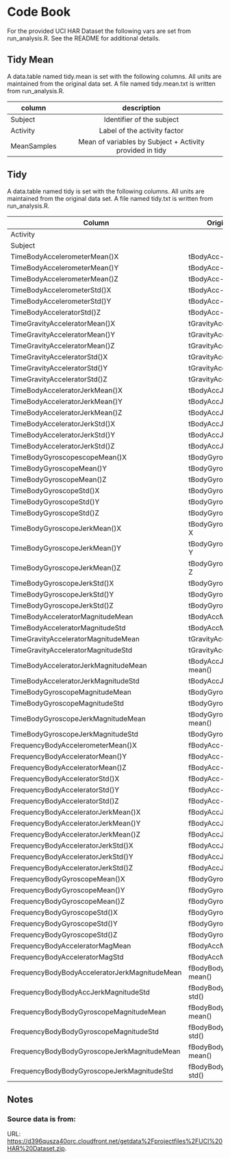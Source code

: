 # Code Book
For the provided UCI HAR Dataset the following vars are set from run_analysis.R. See the README for additional details.

## Tidy Mean

A data.table named tidy.mean is set with the following columns. All units are maintained from the original data set. A file named tidy.mean.txt is written from run_analysis.R.


| column | description |
| --- | :---:  |
| Subject | Identifier of the subject | 
| Activity | Label of the activity factor |
| MeanSamples | Mean of variables by Subject + Activity provided in tidy |

            

## Tidy

A data.table named tidy is set with the following columns. All units are maintained from the original data set. A file named tidy.txt is written from run_analysis.R.


| Column | Original Name |
| ---------- | ---------- |
| Activity	|       |
| Subject	|       |
TimeBodyAccelerometerMean()X |	tBodyAcc-mean()-X
TimeBodyAccelerometerMean()Y |	tBodyAcc-mean()-Y
TimeBodyAccelerometerMean()Z |	tBodyAcc-mean()-Z
TimeBodyAccelerometerStd()X |	tBodyAcc-std()-X
TimeBodyAccelerometerStd()Y |	tBodyAcc-std()-Y
TimeBodyAcceleratorStd()Z |	tBodyAcc-std()-Z
TimeGravityAcceleratorMean()X |	tGravityAcc-mean()-X
TimeGravityAcceleratorMean()Y |	tGravityAcc-mean()-Y
TimeGravityAcceleratorMean()Z |	tGravityAcc-mean()-Z
TimeGravityAcceleratorStd()X |	tGravityAcc-std()-X
TimeGravityAcceleratorStd()Y |	tGravityAcc-std()-Y
TimeGravityAcceleratorStd()Z |	tGravityAcc-std()-Z
TimeBodyAcceleratorJerkMean()X | tBodyAccJerk-mean()-X
TimeBodyAcceleratorJerkMean()Y	| tBodyAccJerk-mean()-Y
TimeBodyAcceleratorJerkMean()Z	| tBodyAccJerk-mean()-Z
TimeBodyAcceleratorJerkStd()X	| tBodyAccJerk-std()-X
TimeBodyAcceleratorJerkStd()Y	| tBodyAccJerk-std()-Y
TimeBodyAcceleratorJerkStd()Z	| tBodyAccJerk-std()-Z
TimeBodyGyroscopescopeMean()X	| tBodyGyro-mean()-X
TimeBodyGyroscopeMean()Y	| tBodyGyro-mean()-Y
TimeBodyGyroscopeMean()Z	| tBodyGyro-mean()-Z
TimeBodyGyroscopeStd()X	|       tBodyGyro-std()-X
TimeBodyGyroscopeStd()Y	| tBodyGyro-std()-Y
TimeBodyGyroscopeStd()Z	| tBodyGyro-std()-Z
TimeBodyGyroscopeJerkMean()X |	tBodyGyroJerk-mean()-X
TimeBodyGyroscopeJerkMean()Y |	tBodyGyroJerk-mean()-Y
TimeBodyGyroscopeJerkMean()Z |	tBodyGyroJerk-mean()-Z
TimeBodyGyroscopeJerkStd()X	| tBodyGyroJerk-std()-X
TimeBodyGyroscopeJerkStd()Y	| tBodyGyroJerk-std()-Y
TimeBodyGyroscopeJerkStd()Z	| tBodyGyroJerk-std()-Z
TimeBodyAcceleratorMagnitudeMean	| tBodyAccMag-mean()
TimeBodyAcceleratorMagnitudeStd	| tBodyAccMag-std()
TimeGravityAcceleratorMagnitudeMean	| tGravityAccMag-mean()
TimeGravityAcceleratorMagnitudeStd	| tGravityAccMag-std()
TimeBodyAcceleratorJerkMagnitudeMean |	tBodyAccJerkMag-mean()
TimeBodyAcceleratorJerkMagnitudeStd	| tBodyAccJerkMag-std()
TimeBodyGyroscopeMagnitudeMean	| tBodyGyroMag-mean()
TimeBodyGyroscopeMagnitudeStd	| tBodyGyroMag-std()
TimeBodyGyroscopeJerkMagnitudeMean |	tBodyGyroJerkMag-mean()
TimeBodyGyroscopeJerkMagnitudeStd |	tBodyGyroJerkMag-std()
FrequencyBodyAccelerometerMean()X	| fBodyAcc-mean()-X
FrequencyBodyAcceleratorMean()Y	| fBodyAcc-mean()-Y
FrequencyBodyAcceleratorMean()Z	| fBodyAcc-mean()-Z
FrequencyBodyAcceleratorStd()X	| fBodyAcc-std()-X
FrequencyBodyAcceleratorStd()Y	| fBodyAcc-std()-Y
FrequencyBodyAcceleratorStd()Z	| fBodyAcc-std()-Z
FrequencyBodyAcceleratorJerkMean()X	| fBodyAccJerk-mean()-X
FrequencyBodyAcceleratorJerkMean()Y	| fBodyAccJerk-mean()-Y
FrequencyBodyAcceleratorJerkMean()Z	| fBodyAccJerk-mean()-Z
FrequencyBodyAcceleratorJerkStd()X	| fBodyAccJerk-std()-X
FrequencyBodyAcceleratorJerkStd()Y	| fBodyAccJerk-std()-Y
FrequencyBodyAcceleratorJerkStd()Z	| fBodyAccJerk-std()-Z
FrequencyBodyGyroscopeMean()X	| fBodyGyro-mean()-X
FrequencyBodyGyroscopeMean()Y	| fBodyGyro-mean()-Y
FrequencyBodyGyroscopeMean()Z	| fBodyGyro-mean()-Z
FrequencyBodyGyroscopeStd()X	| fBodyGyro-std()-X
FrequencyBodyGyroscopeStd()Y	| fBodyGyro-std()-Y
FrequencyBodyGyroscopeStd()Z	| fBodyGyro-std()-Z
FrequencyBodyAcceleratorMagMean	| fBodyAccMag-mean()
FrequencyBodyAcceleratorMagStd	| fBodyAccMag-std()
FrequencyBodyBodyAcceleratorJerkMagnitudeMean |	fBodyBodyAccJerkMag-mean()
FrequencyBodyBodyAccJerkMagnitudeStd |	fBodyBodyAccJerkMag-std()
FrequencyBodyBodyGyroscopeMagnitudeMean |	fBodyBodyGyroMag-mean()
FrequencyBodyBodyGyroscopeMagnitudeStd	| fBodyBodyGyroMag-std()
FrequencyBodyBodyGyroscopeJerkMagnitudeMean |	fBodyBodyGyroJerkMag-mean()
FrequencyBodyBodyGyroscopeJerkMagnitudeStd |	fBodyBodyGyroJerkMag-std()


## Notes

### Source data is from:

URL: https://d396qusza40orc.cloudfront.net/getdata%2Fprojectfiles%2FUCI%20HAR%20Dataset.zip.
